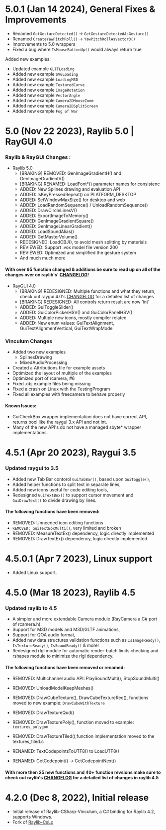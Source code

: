 # 5.0.1 (Jan 14 2024), General Fixes & Improvements 

- Renamed `GetGestureDetected()` -> `GetGestureDetectedAsGesture()`
- Renamed `CreateYawPitchRoll()` -> `YawPitchRollAsVector3()`
- Improvements to 5.0 wrappers 
- Fixed a bug where `IsMouseButtonUp()` would always return true

Added new examples:
- Updated example `GLTFLoading`
- Added new example `SVGLoading`
- Added new example `LoadingM3D`
- Added new example `TexturedCurve`
- Added new example `ImageRotation`
- Added new example `VectorAngle`
- Added new example `Camera2DMouseZoom`
- Added new example `Camera2DSplitScreen`
- Added new example `Fog of War`

# 5.0 (Nov 22 2023), Raylib 5.0 | RayGUI 4.0 
 
### Raylib & RayGUI Changes :

- Raylib 5.0
    - [BRAKING] REMOVED: GenImageGradientH() and GenImageGradientV()
    - [BRAKING] RENAMED: LoadFont*() parameter names for consistenc
    - ADDED: New Splines drawing and evaluation API
    - ADDED: IsKeyPressedRepeat() on PLATFORM_DESKTOP
    - ADDED: SetWindowMaxSize() for desktop and web
    - ADDED: LoadRandomSequence() / UnloadRandomSequence()
    - ADDED: DrawCircleLinesV()
    - ADDED: ExportImageToMemory()
    - ADDED: GenImageGradientSquare()
    - ADDED: GenImageLinearGradient()
    - ADDED: LoadSoundAlias()
    - ADDED: GetMasterVolume()
    - REDESIGNED: LoadOBJ(), to avoid mesh splitting by materials
    - REVIEWED: Support .vox model file version 200 
    - REVIEWED: Optimized and simplified  the gesture system 
    - And much much more

#### With over 95 function changed & additions be sure to read up on all of the changes over on raylib's' [CHANGELOG]([CHANGELOG](https://github.com/raysan5/raylib/blob/master/CHANGELOG))!

- RayGUI 4.0
    - [BRAKING] REDESIGNED: Multiple functions and what they return, check out raygui 4.0's [CHANGELOG]([CHANGELOG](https://github.com/raysan5/raygui/releases/tag/4.0)) for a detailed list of changes
    - [BRAKING] REDESIGNED: All controls return result are now 'int'
    - ADDED: GuiToggleSlider()
    - ADDED: GuiColorPickerHSV() and GuiColorPanelHSV()
    - ADDED: Multiple new icons, mostly compiler related
    - ADDED: New enum values: GuiTextAlignment, GuiTextAlignmentVertical, GuiTextWrapMode


### Vinculum Changes
- Added two new examples
    - SplinesDrawing
    - MixedAudioProcessing
- Created a Attributions file for example assets
- Optimized the layout of multiple of the examples
- Optimized port of rcamera, #6 
- Fixed .obj example files being missing
- Fixed a crash on Linux with the TestingProgram
- Fixed all examples with freecamera to behave properly

#### Known Issues:

- GuiCheckBox wrapper implementation does not have correct API, returns bool like the raygui 3.x API and not int.
- Many of the new API's do not have a managed sbyte* wrapper implementations.

# 4.5.1 (Apr 20 2023), Raygui 3.5 

### Updated raygui to 3.5 
- Added new Tab Bar contorol `GuiTabBar()`, based upon `GuiToggle()`,
- Added helper functions to split text in separate lines,
- Added new icons useful for code editing tools,
- Redesigned `GuiTextBox()` to support cursor movement and `GuiDrawText()` to divide drawing by lines.

#### The following functions have been removed:
- REMOVED: Unneeded icon editing functions
- `REMOVED: GuiTextBoxMulti()`, very limited and broken
- REMOVED: MeasureTextEx() dependency, logic directly implemented
- REMOVED: DrawTextEx() dependency, logic directly implemented

# 4.5.0.1 (Apr 7 2023), Linux support
- Added Linux support.

# 4.5.0 (Mar 18 2023), Raylib 4.5

### Updated raylib to 4.5 

- A simpler and more extendable Camera module (RayCamera a C# port of rcamera.h).
- Support for M3D models and M3D/GLTF animations, 
- Support for QOA audio format, 
- Added new data structures validation functions such as `IsImageReady()`, `IsTextureReady()`, `IsSoundReady()` & more!
- Redesigned rlgl module for automatic render-batch limits checking and rshapes module to minimize the rlgl dependency.

#### The following functions have been removed or renamed:

- REMOVED: Multichannel audio API: PlaySoundMulti(), StopSoundMulti()
- REMOVED: UnloadModelKeepMeshes()
- REMOVED: DrawCubeTexture(), DrawCubeTextureRec(), functions moved to new example: `DrawCubeWithTexture`

- REMOVED: DrawTextureQud()
- REMOVED: DrawTexturePoly(), function moved to example: `textures_polygon`
- REMOVED: DrawTextureTiled(),function implementation moved to the textures_tiled.c

- RENAMED: TextCodepointsToUTF8() to LoadUTF8()
- RENAMED: GetCodepoint() -> GetCodepointNext()

#### With more then 25 new functions and 40+ function revsions make sure to check out raylib's [CHANGELOG](https://github.com/raysan5/raylib/blob/master/CHANGELOG) for a detailed list of changes in raylib 4.5


# 4.2.0 (Dec 8, 2022), Initial release
- Initial release of Raylib-CSharp-Vinculum, a C# binding for Raylib 4.2, supports Windows.
- Fork of [Raylib-CsLo](https://github.com/NotNotTech/Raylib-CsLo)